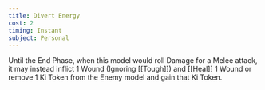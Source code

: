 ```yaml
---
title: Divert Energy
cost: 2
timing: Instant
subject: Personal
---
```

Until the End Phase, when this model would roll Damage for a Melee attack, it may instead inflict 1 Wound (Ignoring [[Tough]]) and [[Heal]] 1 Wound or remove 1 Ki Token from the Enemy model and gain that Ki Token.